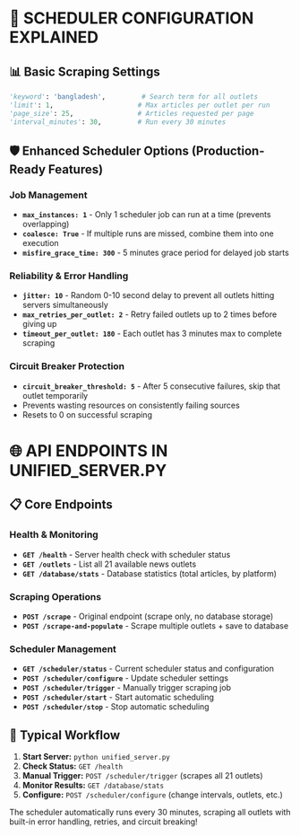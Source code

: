 # 🔧 SCHEDULER CONFIGURATION EXPLAINED

## 📊 Basic Scraping Settings

```python
'keyword': 'bangladesh',         # Search term for all outlets
'limit': 1,                     # Max articles per outlet per run
'page_size': 25,                # Articles requested per page
'interval_minutes': 30,         # Run every 30 minutes
```

## 🛡️ Enhanced Scheduler Options (Production-Ready Features)

### **Job Management**
- **`max_instances: 1`** - Only 1 scheduler job can run at a time (prevents overlapping)
- **`coalesce: True`** - If multiple runs are missed, combine them into one execution
- **`misfire_grace_time: 300`** - 5 minutes grace period for delayed job starts

### **Reliability & Error Handling**  
- **`jitter: 10`** - Random 0-10 second delay to prevent all outlets hitting servers simultaneously
- **`max_retries_per_outlet: 2`** - Retry failed outlets up to 2 times before giving up
- **`timeout_per_outlet: 180`** - Each outlet has 3 minutes max to complete scraping

### **Circuit Breaker Protection**
- **`circuit_breaker_threshold: 5`** - After 5 consecutive failures, skip that outlet temporarily
- Prevents wasting resources on consistently failing sources
- Resets to 0 on successful scraping

# 🌐 API ENDPOINTS IN UNIFIED_SERVER.PY

## 📋 Core Endpoints

### **Health & Monitoring**
- **`GET /health`** - Server health check with scheduler status
- **`GET /outlets`** - List all 21 available news outlets  
- **`GET /database/stats`** - Database statistics (total articles, by platform)

### **Scraping Operations**
- **`POST /scrape`** - Original endpoint (scrape only, no database storage)
- **`POST /scrape-and-populate`** - Scrape multiple outlets + save to database

### **Scheduler Management**
- **`GET /scheduler/status`** - Current scheduler status and configuration
- **`POST /scheduler/configure`** - Update scheduler settings
- **`POST /scheduler/trigger`** - Manually trigger scraping job
- **`POST /scheduler/start`** - Start automatic scheduling
- **`POST /scheduler/stop`** - Stop automatic scheduling

## 🔄 Typical Workflow

1. **Start Server:** `python unified_server.py`
2. **Check Status:** `GET /health` 
3. **Manual Trigger:** `POST /scheduler/trigger` (scrapes all 21 outlets)
4. **Monitor Results:** `GET /database/stats`
5. **Configure:** `POST /scheduler/configure` (change intervals, outlets, etc.)

The scheduler automatically runs every 30 minutes, scraping all outlets with built-in error handling, retries, and circuit breaking!